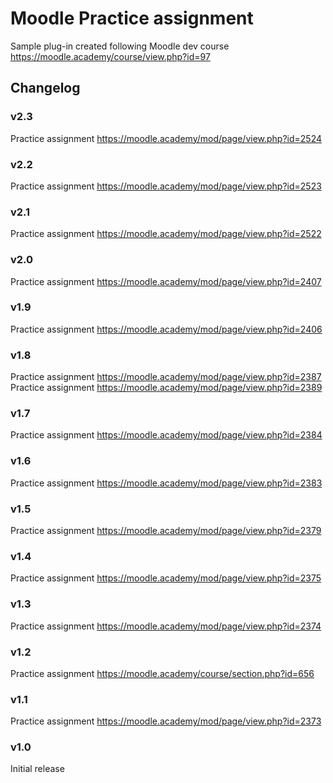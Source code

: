 Moodle Practice assignment
==================================
Sample plug-in created following Moodle dev course https://moodle.academy/course/view.php?id=97

Changelog
---------------
### v2.3
Practice assignment https://moodle.academy/mod/page/view.php?id=2524

### v2.2
Practice assignment https://moodle.academy/mod/page/view.php?id=2523

### v2.1
Practice assignment https://moodle.academy/mod/page/view.php?id=2522

### v2.0
Practice assignment https://moodle.academy/mod/page/view.php?id=2407

### v1.9
Practice assignment https://moodle.academy/mod/page/view.php?id=2406

### v1.8
Practice assignment https://moodle.academy/mod/page/view.php?id=2387
Practice assignment https://moodle.academy/mod/page/view.php?id=2389

### v1.7
Practice assignment https://moodle.academy/mod/page/view.php?id=2384

### v1.6
Practice assignment https://moodle.academy/mod/page/view.php?id=2383

### v1.5
Practice assignment https://moodle.academy/mod/page/view.php?id=2379

### v1.4
Practice assignment https://moodle.academy/mod/page/view.php?id=2375

### v1.3
Practice assignment https://moodle.academy/mod/page/view.php?id=2374

### v1.2
Practice assignment https://moodle.academy/course/section.php?id=656

### v1.1
Practice assignment https://moodle.academy/mod/page/view.php?id=2373

### v1.0
Initial release
